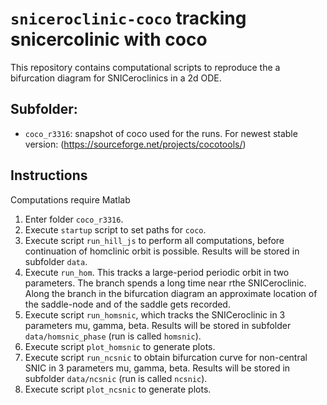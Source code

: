 # `sniceroclinic-coco` tracking snicercolinic with coco

This repository contains computational scripts to reproduce the a bifurcation diagram for SNICeroclinics in a 2d ODE.


## Subfolder:
* `coco_r3316`: snapshot of coco used for the runs. For newest stable version: (https://sourceforge.net/projects/cocotools/)

## Instructions

Computations require Matlab

1. Enter folder `coco_r3316`.
2. Execute `startup` script to set paths for `coco`.
3. Execute script `run_hill_js` to perform all computations, before continuation of homclinic orbit is possible. Results will be stored in subfolder `data`.
4. Execute `run_hom`. This tracks a large-period periodic orbit in two parameters. The branch spends a long time near rthe SNICeroclinic. Along the branch in the bifurcation diagram an approximate location of the saddle-node and of the saddle gets recorded.
5. Execute script `run_homsnic`, which tracks the SNICeroclinic in 3 parameters mu, gamma, beta. Results will be stored in subfolder `data/homsnic_phase` (run is called `homsnic`).
6. Execute script `plot_homsnic` to generate plots.
7. Execute script `run_ncsnic` to obtain bifurcation curve for non-central SNIC in 3 parameters mu, gamma, beta. Results will be stored in subfolder `data/ncsnic` (run is called `ncsnic`).
8. Execute script `plot_ncsnic` to generate plots.
